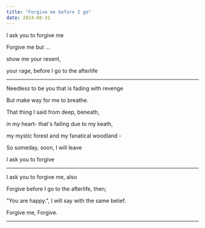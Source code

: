 ```yaml
---
title: "Forgive me before I go"
date: 2024-08-31
---
```


I ask you to forgive me

Forgive me but ...

show me your resent,

your rage, before I go to the afterlife

---

Needless to be you that is fading with revenge

But make way for me to breathe.

That thing I said from deep, beneath,

in my heart- that's failing due to my keath,

my mystic forest and my fanatical woodland -

So someday, soon, I will leave

I ask you to forgive

---

I ask you to forgive me, also

Forgive before I go to the afterlife, then;

"You are happy.", I will say with the same belief.

Forgive me, Forgive.

---
